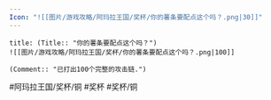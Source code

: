 ```yaml
---
Icon: "![[图片/游戏攻略/阿玛拉王国/奖杯/你的薯条要配点这个吗？.png|30]]"
---
```

```ad-common-bronze-trophy
title: (Title:: "你的薯条要配点这个吗？")
![[图片/游戏攻略/阿玛拉王国/奖杯/你的薯条要配点这个吗？.png|100]]

(Comment:: "已打出100个完整的攻击链.")
```

#阿玛拉王国/奖杯/铜 #奖杯 #奖杯/铜
